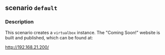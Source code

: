 ## scenario `default`

### Description

This scenario creates a `virtualbox` instance. The "Coming Soon!" website is
built and published, which can be found at:

http://192.168.21.200/
